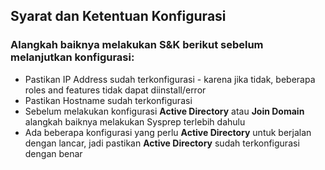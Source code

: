 ## Syarat dan Ketentuan Konfigurasi
### Alangkah baiknya melakukan S&K berikut sebelum melanjutkan konfigurasi:
- Pastikan IP Address sudah terkonfigurasi - karena jika tidak, beberapa roles and features tidak dapat diinstall/error
- Pastikan Hostname sudah terkonfigurasi
- Sebelum melakukan konfigurasi **Active Directory** atau **Join Domain** alangkah baiknya melakukan Sysprep terlebih dahulu
- Ada beberapa konfigurasi yang perlu **Active Directory** untuk berjalan dengan lancar, jadi pastikan **Active Directory** sudah terkonfigurasi dengan benar 
